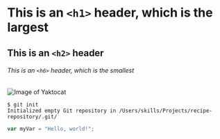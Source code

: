 # This is an `<h1>` header, which is the largest

## This is an `<h2>` header

###### This is an `<h6>` header, which is the smallest 

![Image of Yaktocat](https://octodex.github.com/images/yaktocat.png)

```
$ git init
Initialized empty Git repository in /Users/skills/Projects/recipe-repository/.git/
```
 
``` javascript
var myVar = "Hello, world!";
```
